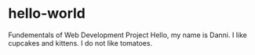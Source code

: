 # hello-world
Fundementals of Web Development Project
Hello, my name is Danni. I like cupcakes and kittens. I do not like tomatoes. 
